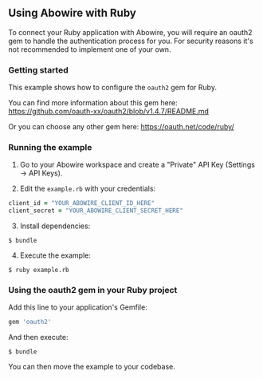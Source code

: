 ## Using Abowire with Ruby

To connect your Ruby application with Abowire, you will require an oauth2 gem to handle the authentication process for you. For security reasons it's not recommended to implement one of your own.

### Getting started

This example shows how to configure the `oauth2` gem for Ruby.

You can find more information about this gem here:
https://github.com/oauth-xx/oauth2/blob/v1.4.7/README.md

Or you can choose any other gem here:
https://oauth.net/code/ruby/

### Running the example

1. Go to your Abowire workspace and create a "Private" API Key (Settings -> API Keys).

2. Edit the `example.rb` with your credentials:

```ruby
client_id = "YOUR_ABOWIRE_CLIENT_ID_HERE"
client_secret = "YOUR_ABOWIRE_CLIENT_SECRET_HERE"
```

3. Install dependencies:

```shell
$ bundle
```

4. Execute the example:

```shell
$ ruby example.rb
```

### Using the oauth2 gem in your Ruby project

Add this line to your application's Gemfile:

```ruby
gem 'oauth2'
```

And then execute:

```shell
$ bundle
```

You can then move the example to your codebase.
